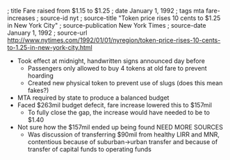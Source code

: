 ; title Fare raised from $1.15 to $1.25
; date January 1, 1992
; tags mta fare-increases
; source-id nyt
; source-title "Token price rises 10 cents to $1.25 in New York City"
; source-publication New York Times
; source-date January 1, 1992
; source-url http://www.nytimes.com/1992/01/01/nyregion/token-price-rises-10-cents-to-1.25-in-new-york-city.html

- Took effect at midnight, handwritten signs announced day before
  - Passengers only allowed to buy 4 tokens at old fare to prevent hoarding
  - Created new physical token to prevent use of slugs (does this mean fakes?)
- MTA required by state to produce a balanced budget
- Faced $263mil budget defecit, fare increase lowered this to $157mil
  - To fully close the gap, the increase would have needed to be to $1.40
- Not sure how the $157mil ended up being found NEED MORE SOURCES
  - Was discussion of transferring $90mil from healthy LIRR and MNR, contentious because of suburban->urban transfer and because of transfer of capital funds to operating funds
